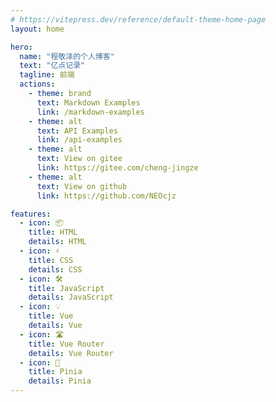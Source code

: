```yaml
---
# https://vitepress.dev/reference/default-theme-home-page
layout: home

hero:
  name: "程敬泽的个人博客"
  text: "亿点记录"
  tagline: 前端
  actions:
    - theme: brand
      text: Markdown Examples
      link: /markdown-examples
    - theme: alt
      text: API Examples
      link: /api-examples
    - theme: alt
      text: View on gitee
      link: https://gitee.com/cheng-jingze
    - theme: alt
      text: View on github
      link: https://github.com/NEOcjz

features:
  - icon: 📦
    title: HTML
    details: HTML
  - icon: ⚡️
    title: CSS
    details: CSS
  - icon: 🛠️
    title: JavaScript
    details: JavaScript
  - icon: 💡
    title: Vue
    details: Vue
  - icon: 🛣
    title: Vue Router
    details: Vue Router
  - icon: 🔑
    title: Pinia
    details: Pinia
---
```

<style>
  :root {
    --vp-home-hero-name-color: transparent;
    --vp-home-hero-name-background: -webkit-linear-gradient(120deg, #bd34fe, #41d1ff);
  }
</style>
